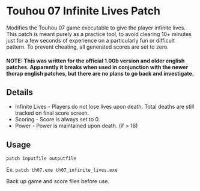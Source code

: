 # Touhou 07 Infinite Lives Patch
Modifies the Touhou 07 game executable to give the player infinite lives.
This patch is meant purely as a practice tool, to avoid clearing 10+ minutes just for a few seconds of experience on a particularly fun or difficult pattern. 
To prevent cheating, all generated scores are set to zero.

#### NOTE: This was written for the official 1.00b version and older english patches.  Apparently it breaks when used in conjunction with the newer thcrap english patches, but there are no plans to go back and investigate.

## Details
* Infinite Lives - Players do not lose lives upon death. Total deaths are still tracked on final score screen.
* Scoring - Score is always set to 0. 
* Power - Power is maintained upon death. (if > 16)

## Usage
```patch inputfile outputfile```

Ex:
```patch th07.exe th07_infinite_lives.exe```

Back up game and score files before use.
